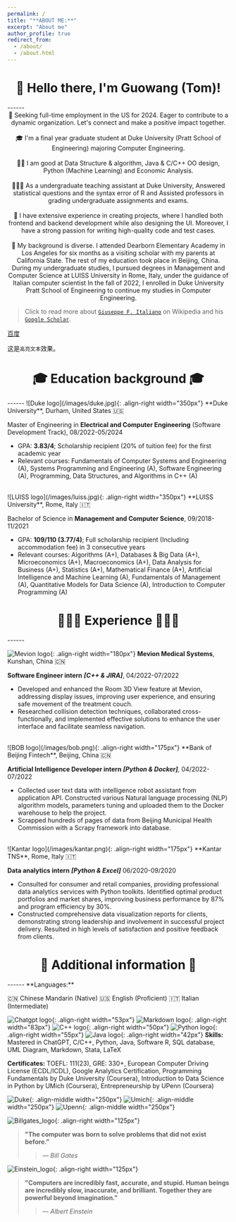 ```yaml
---
permalink: /
title: "**ABOUT ME:**"
excerpt: "About me"
author_profile: true
redirect_from: 
  - /about/
  - /about.html
---
```


<h1 align = "center">👋 Hello there, I'm Guowang (Tom)!</h1>
------
<center>🎯 Seeking full-time employment in the US for 2024. Eager to contribute to a dynamic organization. Let's connect and make a positive impact together.</center>   
<br/>
<center>🎓 I'm a final year graduate student at Duke University (Pratt School of Engineering) majoring Computer Engineering.</center>  
<br/>
<center>👍🏻 I am good at Data Structure & algorithm, Java & C/C++ OO design, Python (Machine Learning) and Economic Analysis.</center>
<br/>
<center>👨🏻‍🏫 As a undergraduate teaching assistant at Duke University, Answered statistical questions and the syntax error of R and Assisted professors in grading undergraduate assignments and exams.</center>   
<br/>
<center>🤖 I have extensive experience in creating projects, where I handled both frontend and backend development while also designing the UI. Moreover, I have a strong passion for writing high-quality code and test cases.</center>   
<br/>
<center>🧢 My background is diverse. I attended Dearborn Elementary Academy in Los Angeles for six months as a visiting scholar with my parents at California State. The rest of my education took place in Beijing, China. During my undergraduate studies, I pursued degrees in Management and Computer Science at LUISS University in Rome, Italy, under the guidance of Italian computer scientist In the fall of 2022, I enrolled in Duke University Pratt School of Engineering to continue my studies in Computer Engineering.</center>

> Click to read more about [`Giuseppe F. Italiano`](https://en.wikipedia.org/wiki/Giuseppe_F._Italiano) on Wikipedia and his [`Google Scholar`](https://scholar.google.com/citations?hl=zh-CN&user=6jiwt-UAAAAJ).

[百度](http://www.baidu.com "这是提示文字")

这是` 高亮文本 `效果。

<h1 align = "center">🎓 Education background 🎓</h1>
------
![Duke logo](/images/duke.jpg){: .align-right width="350px"}
**Duke University**, Durham, United States 🇺🇸

Master of Engineering in **Electrical and Computer Engineering** (Software Development Track), 08/2022-05/2024

- GPA: **3.83/4**; Scholarship recipient (20% of tuition fee) for the first academic year
- Relevant courses: Fundamentals of Computer Systems and Engineering (A), Systems Programming and Engineering (A), Software Engineering (A), Programming, Data Structures, and Algorithms in C++ (A)
<br/>
![LUISS logo](/images/luiss.jpg){: .align-right width="350px"}
**LUISS University**, Rome, Italy 🇮🇹

Bachelor of Science in **Management and Computer Science**, 09/2018-11/2021

- GPA: **109/110 (3.77/4)**; Full scholarship recipient (Including accommodation fee) in 3 consecutive years
- Relevant courses: Algorithms (A+), Databases & Big Data (A+), Microeconomics (A+), Macroeconomics (A+), Data Analysis for Business (A+), Statistics (A+), Mathematical Finance (A+), Artificial Intelligence and Machine Learning (A), Fundamentals of Management (A), Quantitative Models for Data Science (A), Introduction to Computer Programming (A)

<h1 align = "center">👨🏻‍💻 Experience 👨🏻‍💻</h1>
------

![Mevion logo](/images/mevion.png){: .align-right width="180px"}
**Mevion Medical Systems**, Kunshan, China 🇨🇳

**Software Engineer intern** _**[C++ & JIRA]**_, 04/2022-07/2022

- Developed and enhanced the Room 3D View feature at Mevion, addressing display issues, improving user experience, and ensuring safe movement of the treatment couch.
- Researched collision detection techniques, collaborated cross-functionally, and implemented effective solutions to enhance the user interface and facilitate seamless navigation.
<br/>
![BOB logo](/images/bob.png){: .align-right width="175px"}
**Bank of Beijing Fintech**, Beijing, China 🇨🇳

**Artificial Intelligence Developer intern** _**[Python & Docker]**_, 04/2022-07/2022

- Collected user text data with intelligence robot assistant from application API. Constructed various Natural language
processing (NLP) algorithm models, parameters tuning and uploaded them to the Docker warehouse to help the project.
- Scrapped hundreds of pages of data from Beijing Municipal Health Commission with a Scrapy framework into database.
<br/>
![Kantar logo](/images/kantar.png){: .align-right width="175px"}
**Kantar TNS**, Rome, Italy 🇮🇹

**Data analytics intern** _**[Python & Excel]**_ 06/2020-09/2020
- Consulted for consumer and retail companies, providing professional data analytics services with Python toolkits. Identified optimal product portfolios and market shares, improving business performance by 87% and program efficiency by 30%.
- Constructed comprehensive data visualization reports for clients, demonstrating strong leadership and involvement in successful project delivery. Resulted in high levels of satisfaction and positive feedback from clients.

<h1 align = "center">📌 Additional information 📌</h1>
------
**Languages:**

🇨🇳 Chinese Mandarin (Native)    🇺🇸 English (Proficient)    🇮🇹 Italian (Intermediate)

![Chatgpt logo](/images/chatgpt.jpg){: .align-right width="53px"}
![Markdown logo](/images/markdown.jpg){: .align-right width="83px"}
![C++ logo](/images/c++.jpg){: .align-right width="50px"}
![Python logo](/images/python.jpg){: .align-right width="55px"}
![Java logo](/images/java.jpg){: .align-right width="42px"}
**Skills:** Mastered in ChatGPT, C/C++, Python, Java, Software R, SQL database, UML Diagram, Markdown, Stata, LaTeX

**Certificates:** TOEFL: 111(23), GRE: 330+, European Computer Driving License (ECDL/ICDL), Google Analytics
Certification, Programming Fundamentals by Duke University (Coursera), Introduction to Data Science in Python by UMich (Coursera), Entrepreneurship by UPenn (Coursera)

![Duke](/images/Coursera_duke.png){: .align-middle width="250px"}
![Umich](/images/Coursera_umich.png){: .align-middle width="250px"}
![Upenn](/images/Coursera_upenn.png){: .align-middle width="250px"}

![Billgates_logo](/images/billgates.png){: .align-right width="125px"}
> **"The computer was born to solve problems that did not exist before."**
>> _— Bill Gates_

![Einstein_logo](/images/einstein.png){: .align-right width="125px"}
> **"Computers are incredibly fast, accurate, and stupid. Human beings are incredibly slow, inaccurate, and brilliant. Together they are powerful beyond imagination."**
>> _— Albert Einstein_
